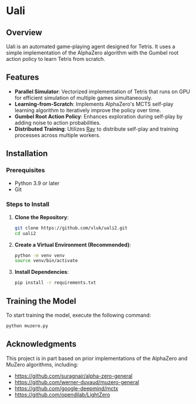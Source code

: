 # Uali

## Overview
Uali is an automated game-playing agent designed for Tetris. It uses a simple implementation of the AlphaZero algorithm with the Gumbel root action policy to learn Tetris from scratch.

## Features
- **Parallel Simulator**: Vectorized implementation of Tetris that runs on GPU for efficient simulation of multiple games simultaneously.
- **Learning-from-Scratch**: Implements AlphaZero's MCTS self-play learning algorithm to iteratively improve the policy over time.
- **Gumbel Root Action Policy**: Enhances exploration during self-play by adding noise to action probabilities.
- **Distributed Training**: Utilizes [Ray](https://www.ray.io/) to distribute self-play and training processes across multiple workers.

## Installation

### Prerequisites
- Python 3.9 or later
- Git

### Steps to Install

1. **Clone the Repository**:
   ```bash
   git clone https://github.com/vluk/uali2.git
   cd uali2
   ```

2. **Create a Virtual Environment (Recommended)**:
   ```bash
   python -m venv venv
   source venv/bin/activate
   ```

3. **Install Dependencies**:
   ```bash
   pip install -r requirements.txt
   ```

## Training the Model

To start training the model, execute the following command:

```bash
python muzero.py
```

## Acknowledgments

This project is in part based on prior implementations of the AlphaZero and MuZero algorithms, including:
- https://github.com/suragnair/alpha-zero-general
- https://github.com/werner-duvaud/muzero-general
- https://github.com/google-deepmind/mctx
- https://github.com/opendilab/LightZero
